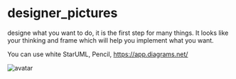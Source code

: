 # designer_pictures
designe what you want to do, it is the first step for many things. It looks like your thinking and frame which will help you implement what you want.

You can use white StarUML,
            Pencil,
            https://app.diagrams.net/
            
![avatar](https://pakydu.github.io/image/2.jpg)
